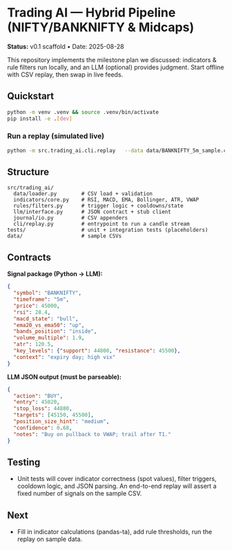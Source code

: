 
# Trading AI — Hybrid Pipeline (NIFTY/BANKNIFTY & Midcaps)

**Status:** v0.1 scaffold • Date: 2025-08-28

This repository implements the milestone plan we discussed: indicators & rule filters run locally,
and an LLM (optional) provides judgment. Start offline with CSV replay, then swap in live feeds.

## Quickstart

```bash
python -m venv .venv && source .venv/bin/activate
pip install -e .[dev]
```

### Run a replay (simulated live)

```bash
python -m src.trading_ai.cli.replay   --data data/BANKNIFTY_5m_sample.csv   --symbol BANKNIFTY --timeframe 5m   --signals-out out/signals.csv   --trades-out out/trades.csv
```

## Structure

```
src/trading_ai/
  data/loader.py        # CSV load + validation
  indicators/core.py    # RSI, MACD, EMA, Bollinger, ATR, VWAP
  rules/filters.py      # trigger logic + cooldowns/state
  llm/interface.py      # JSON contract + stub client
  journal/io.py         # CSV appenders
  cli/replay.py         # entrypoint to run a candle stream
tests/                  # unit + integration tests (placeholders)
data/                   # sample CSVs
```

## Contracts

**Signal package (Python → LLM):**
```json
{
  "symbol": "BANKNIFTY",
  "timeframe": "5m",
  "price": 45000,
  "rsi": 28.4,
  "macd_state": "bull",
  "ema20_vs_ema50": "up",
  "bands_position": "inside",
  "volume_multiple": 1.9,
  "atr": 120.5,
  "key_levels": {"support": 44800, "resistance": 45500},
  "context": "expiry day; high vix"
}
```

**LLM JSON output (must be parseable):**
```json
{
  "action": "BUY",
  "entry": 45020,
  "stop_loss": 44880,
  "targets": [45150, 45500],
  "position_size_hint": "medium",
  "confidence": 0.68,
  "notes": "Buy on pullback to VWAP; trail after T1."
}
```

## Testing
- Unit tests will cover indicator correctness (spot values), filter triggers, cooldown logic,
  and JSON parsing. An end-to-end replay will assert a fixed number of signals on the sample CSV.

## Next
- Fill in indicator calculations (pandas-ta), add rule thresholds, run the replay on sample data.
